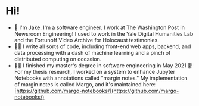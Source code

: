 # Hi! 

- 👋 I'm Jake. I'm a software engineer. I work at The Washington Post in Newsroom Engineering! I used to work in the Yale Digital Humanities Lab and the Fortunoff Video Archive for Holocaust testimonies. 
- 🧑‍💻 I write all sorts of code, including front-end web apps, backend, and data processing with a dash of machine learning and a pinch of distributed computing on occasion.
- 👨‍🎓 I finished my master's degree in software engineering in May 2021 🎉! For my thesis research, I worked on a system to enhance Jupyter Notebooks with annotations called "margin notes." My implementation of margin notes is called Margo, and it's maintained here: [https://github.com/margo-notebooks/](https://github.com/margo-notebooks/)

<!--
**jakekara/jakekara** is a ✨ _special_ ✨ repository because its `README.md` (this file) appears on your GitHub profile.

Here are some ideas to get you started:

- 🔭 I’m currently working on ...
- 🌱 I’m currently learning ...
- 👯 I’m looking to collaborate on ...
- 🤔 I’m looking for help with ...
- 💬 Ask me about ...
- 📫 How to reach me: ...
- 😄 Pronouns: ...
- ⚡ Fun fact: ...
-->
